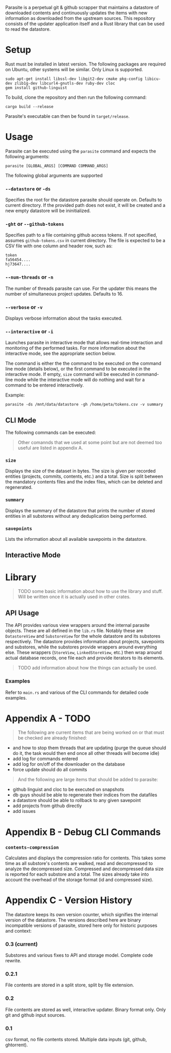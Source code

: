 Parasite is a perpetual git & github scrapper that maintains a datastore of downloaded contents and continuously updates the items with new information as downloaded from the upstream sources. This repository consists of the updater application itself and a Rust library that can be used to read the datastore.  

# Setup

Rust must be installed in latest version. The following packages are required on Ubuntu, other systems will be similar. Only Linux is supported. 

    sudo apt-get install libssl-dev libgit2-dev cmake pkg-config libicu-dev zlib1g-dev libcurl4-gnutls-dev ruby-dev cloc
    gem install github-linguist    

To build, clone the repository and then run the following command:

    cargo build --release

Parasite's executable can then be found in `target/release`.

# Usage

Parasite can be executed using the `parasite` command and expects the following arguments:

    parasite [GLOBAL_ARGS] [COMMAND COMMAND_ARGS]

The following global arguments are supported

### `--datastore` or `-ds`

Specifies the root for the datastore parasite should operate on. Defaults to current directory. If the provided path does not exist, it will be created and a new empty datastore will be ininitialized. 

### `-ght` or `--github-tokens`

Specifies path to a file containing github access tokens. If not specified, assumes `github-tokens.csv` in current directory. The file is expected to be a CSV file with one column and header row, such as:

    token
    fa56454....
    hj73647....

### `--num-threads` or `-n`

The number of threads parasite can use. For the updater this means the number of simultaneous project updates. Defaults to 16.

### `--verbose` or `-v`

Displays verbose information about the tasks executed. 

### `--interactive` or `-i`

Launches parasite in interactive mode that allows real-time interaction and monitoring of the performed tasks. For more information about the interactive mode, see the appropriate section below. 

The command is either the the command to be executed on the command line mode (details below), or the first command to be executed in the interactive mode. If empty, `size` command will be executed in command-line mode while the interactive mode will do nothing and wait for a command to be entered interactively. 

Example:

    parasite -ds /mnt/data/datastore -gh /home/peta/tokens.csv -v summary

## CLI Mode

The following commands can be executed:

> Other comannds that we used at some point but are not deemed too useful are listed in appendix A. 

### `size`

Displays the size of the dataset in bytes. The size is given per recorded entities (projects, commits, contents, etc.) and a total. Size is split between the mandatory contents files and the index files, which can be deleted and regenerated. 

### `summary`

Displays the summary of the datastore that prints the number of stored entities in all substores without any deduplication being performed. 

### `savepoints`

Lists the information about all available savepoints in the datastore.

## Interactive Mode


# Library

> TODO some basic information about how to use the library and stuff. Will be written once it is actually used in other crates.

## API Usage

The API provides various view wrappers around the internal parasite objects. These are all defined in the `lib.rs` file. Notably these are `DatastoreView` and `SubstoreView` for the whole datastore and its substores respectively. The datastore provides information about projects, savepoints and substores, while the substores provide wrappers around everything else. These wrappers (`StoreView`, `LinkedStoreView`, etc.) then wrap around actual database records, one file each and provide iterators to its elements. 

> TODO add information about how the things can actually be used. 



### Examples

Refer to `main.rs` and various of the CLI commands for detailed code examples. 

# Appendix A - TODO

> The following are current items that are being worked on or that must be checked are already finished:

- and how to stop them threads that are updating (purge the queue should do it, the task would then end once all other threads will become idle)
- add log for commands entered
- add log for on/off of the downloader on the database
- force update should do all commits

> And the following are large items that should be added to parasite:

- github linguist and cloc to be executed on snapshots
- db guys should be able to regenerate their indices from the datafiles
- a datastore should be able to rollback to any given savepoint
- add projects from github directly
- add issues


# Appendix B - Debug CLI Commands

### `contents-compression`

Calculates and displays the compression ratio for contents. This takes some time as all substore's contents are walked, read and decompressed to analyze the decompressed size. Compressed and decompressed data size is reported for each substore and a total. The sizes already take into account the overhead of the storage format (id and compressed size). 

# Appendix C - Version History

The datastore keeps its own version counter, which signifies the internal version of the datastore. The versions described here are binary incompatible versions of parasite, stored here only for historic purposes and context:

### 0.3 (current)

Substores and various fixes to API and storage model. Complete code rewrite. 

### 0.2.1

File contents are stored in a split store, split by file extension.

### 0.2 

File contents are stored as well, interactive updater. Binary format only. Only git and github input sources.

### 0.1

csv format, no file contents stored. Multiple data inputs (git, github, ghtorrent).
